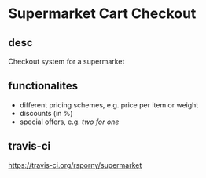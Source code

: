 # Supermarket Cart Checkout

## desc
Checkout system for a supermarket

## functionalites
- different pricing schemes, e.g. price per item or weight
- discounts (in %)
- special offers, e.g. *two for one*

## travis-ci
https://travis-ci.org/rsporny/supermarket